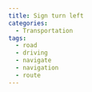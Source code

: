 ```yaml
---
title: Sign turn left
categories:
  - Transportation
tags:
  - road
  - driving
  - navigate
  - navigation
  - route
---
```

